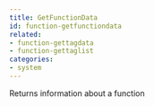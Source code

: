 ```yaml
---
title: GetFunctionData
id: function-getfunctiondata
related:
- function-gettagdata
- function-gettaglist
categories:
- system
---
```


Returns information about a function
